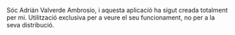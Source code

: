 Sóc Adrián Valverde Ambrosio, i aquesta aplicació ha sigut creada totalment per mi. 
Utilització exclusiva per a veure el seu funcionament, no per a la seva distribució.
